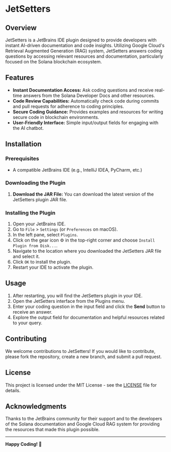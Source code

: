 # JetSetters

## Overview
JetSetters is a JetBrains IDE plugin designed to provide developers with instant AI-driven documentation and code insights. Utilizing Google Cloud's Retrieval Augmented Generation (RAG) system, JetSetters answers coding questions by accessing relevant resources and documentation, particularly focused on the Solana blockchain ecosystem.

## Features
- **Instant Documentation Access:** Ask coding questions and receive real-time answers from the Solana Developer Docs and other resources.
- **Code Review Capabilities:** Automatically check code during commits and pull requests for adherence to coding principles.
- **Secure Coding Guidance:** Provides examples and resources for writing secure code in blockchain environments.
- **User-Friendly Interface:** Simple input/output fields for engaging with the AI chatbot.

## Installation

### Prerequisites
- A compatible JetBrains IDE (e.g., IntelliJ IDEA, PyCharm, etc.)

### Downloading the Plugin
1. **Download the JAR File:**
   You can download the latest version of the JetSetters plugin JAR file.

### Installing the Plugin
1. Open your JetBrains IDE.
2. Go to `File` > `Settings` (or `Preferences` on macOS).
3. In the left pane, select `Plugins`.
4. Click on the gear icon ⚙️ in the top-right corner and choose `Install Plugin from Disk...`.
5. Navigate to the location where you downloaded the JetSetters JAR file and select it.
6. Click `OK` to install the plugin.
7. Restart your IDE to activate the plugin.

## Usage
1. After restarting, you will find the JetSetters plugin in your IDE.
2. Open the JetSetters interface from the Plugins menu.
3. Enter your coding question in the input field and click the **Send** button to receive an answer.
4. Explore the output field for documentation and helpful resources related to your query.

## Contributing
We welcome contributions to JetSetters! If you would like to contribute, please fork the repository, create a new branch, and submit a pull request.

## License
This project is licensed under the MIT License - see the [LICENSE](LICENSE) file for details.

## Acknowledgments
Thanks to the JetBrains community for their support and to the developers of the Solana documentation and Google Cloud RAG system for providing the resources that made this plugin possible.


---

**Happy Coding! 🚀**
